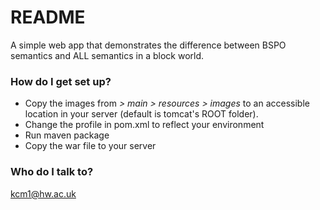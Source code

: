 # README #

A simple web app that demonstrates the difference between BSPO semantics and ALL semantics in a block world.

### How do I get set up? ###

* Copy the images from _> main > resources > images_ to an accessible location in your server (default is tomcat's ROOT folder).
* Change the profile in pom.xml to reflect your environment 
* Run maven package
* Copy the war file to your server

### Who do I talk to? ###

kcm1@hw.ac.uk